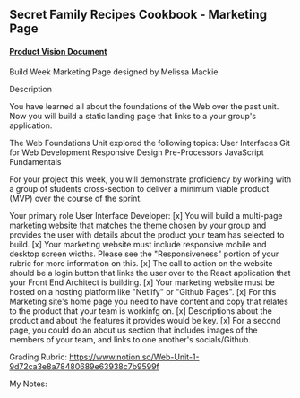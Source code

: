 ## Secret Family Recipes Cookbook - Marketing Page

#### [Product Vision Document](https://www.notion.so/Product-Vision-9cfa483ff42d494f8cb21be15fc215f7)

Build Week Marketing Page designed by Melissa Mackie

Description

You have learned all about the foundations of the Web over the past unit. Now you will build a static landing page that links to a your group's application.

The Web Foundations Unit explored the following topics: User Interfaces Git for Web Development Responsive Design Pre-Processors JavaScript Fundamentals

For your project this week, you will demonstrate proficiency by working with a group of students cross-section to deliver a minimum viable product (MVP) over the course of the sprint.

Your primary role User Interface Developer: [x] You will build a multi-page marketing website that matches the theme chosen by your group and provides the user with details about the product your team has selected to build. [x] Your marketing website must include responsive mobile and desktop screen widths. Please see the "Responsiveness" portion of your rubric for more information on this. 
[x] The call to action on the website should be a login button that links the user over to the React application that your Front End Architect is building. [x] Your marketing website must be hosted on a hosting platform like "Netlify" or "Github Pages". 
[x] For this Marketing site's home page you need to have content and copy that relates to the product that your team is workinfg on. 
[x] Descriptions about the product and about the features it provides would be key. 
[x] For a second page, you could do an about us section that includes images of the members of your team, and links to one another's socials/Github.

Grading Rubric: https://www.notion.so/Web-Unit-1-9d72ca3e8a78480689e63938c7b9599f

My Notes: